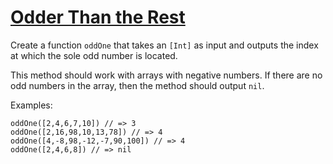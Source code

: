 # [Odder Than the Rest](https://www.codewars.com/kata/5983cba828b2f1fd55000114/train/swift)

Create a function `oddOne` that takes an `[Int]` as input and outputs the index at which the sole odd number is located.

This method should work with arrays with negative numbers. If there are no odd numbers in the array, then the method should output `nil`.

Examples:

    oddOne([2,4,6,7,10]) // => 3
    oddOne([2,16,98,10,13,78]) // => 4
    oddOne([4,-8,98,-12,-7,90,100]) // => 4
    oddOne([2,4,6,8]) // => nil

